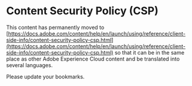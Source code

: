 # Content Security Policy \(CSP\)

This content has permanently moved to [https://docs.adobe.com/content/help/en/launch/using/reference/client-side-info/content-security-policy-csp.html](https://docs.adobe.com/content/help/en/launch/using/reference/client-side-info/content-security-policy-csp.html) so that it can be in the same place as other Adobe Experience Cloud content and be translated into several languages.

Please update your bookmarks.

